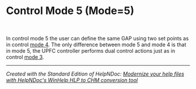 # Control Mode 5 (Mode=5)

&nbsp;

In control mode 5 the user can define the same GAP using two set points as in control [mode 4](<ControlMode4Mode4.md>). The only difference between mode 5 and mode 4 is that in mode 5, the UPFC controller performs dual control actions just as in control [mode 3](<ControlMode3Mode3.md>).

***
_Created with the Standard Edition of HelpNDoc: [Modernize your help files with HelpNDoc's WinHelp HLP to CHM conversion tool](<https://www.helpndoc.com/step-by-step-guides/how-to-convert-a-hlp-winhelp-help-file-to-a-chm-html-help-help-file/>)_
